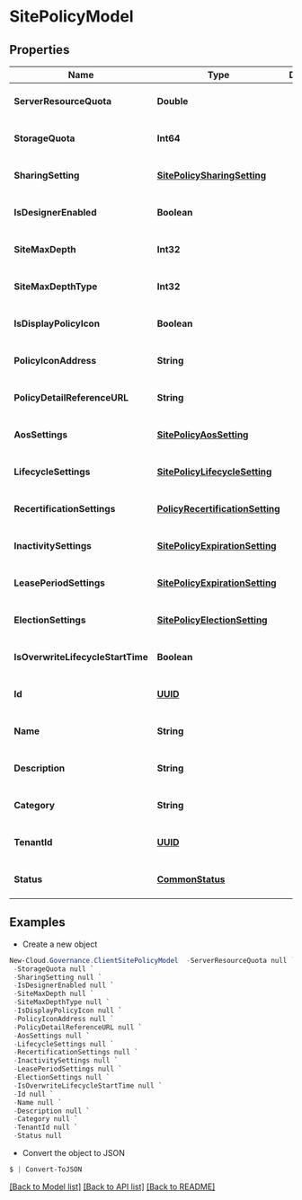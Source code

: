 # SitePolicyModel
## Properties

Name | Type | Description | Notes
------------ | ------------- | ------------- | -------------
**ServerResourceQuota** | **Double** |  | [optional] [default to null]
**StorageQuota** | **Int64** |  | [optional] [default to null]
**SharingSetting** | [**SitePolicySharingSetting**](SitePolicySharingSetting.md) |  | [optional] [default to null]
**IsDesignerEnabled** | **Boolean** |  | [optional] [default to null]
**SiteMaxDepth** | **Int32** |  | [optional] [default to null]
**SiteMaxDepthType** | **Int32** |  | [optional] [default to null]
**IsDisplayPolicyIcon** | **Boolean** |  | [optional] [default to null]
**PolicyIconAddress** | **String** |  | [optional] [default to null]
**PolicyDetailReferenceURL** | **String** |  | [optional] [default to null]
**AosSettings** | [**SitePolicyAosSetting**](SitePolicyAosSetting.md) |  | [optional] [default to null]
**LifecycleSettings** | [**SitePolicyLifecycleSetting**](SitePolicyLifecycleSetting.md) |  | [optional] [default to null]
**RecertificationSettings** | [**PolicyRecertificationSetting**](PolicyRecertificationSetting.md) |  | [optional] [default to null]
**InactivitySettings** | [**SitePolicyExpirationSetting**](SitePolicyExpirationSetting.md) |  | [optional] [default to null]
**LeasePeriodSettings** | [**SitePolicyExpirationSetting**](SitePolicyExpirationSetting.md) |  | [optional] [default to null]
**ElectionSettings** | [**SitePolicyElectionSetting**](SitePolicyElectionSetting.md) |  | [optional] [default to null]
**IsOverwriteLifecycleStartTime** | **Boolean** |  | [optional] [default to null]
**Id** | [**UUID**](UUID.md) |  | [optional] [default to null]
**Name** | **String** |  | [optional] [default to null]
**Description** | **String** |  | [optional] [default to null]
**Category** | **String** |  | [optional] [default to null]
**TenantId** | [**UUID**](UUID.md) |  | [optional] [default to null]
**Status** | [**CommonStatus**](CommonStatus.md) |  | [optional] [default to null]

## Examples

- Create a new object
```powershell
New-Cloud.Governance.ClientSitePolicyModel  -ServerResourceQuota null `
 -StorageQuota null `
 -SharingSetting null `
 -IsDesignerEnabled null `
 -SiteMaxDepth null `
 -SiteMaxDepthType null `
 -IsDisplayPolicyIcon null `
 -PolicyIconAddress null `
 -PolicyDetailReferenceURL null `
 -AosSettings null `
 -LifecycleSettings null `
 -RecertificationSettings null `
 -InactivitySettings null `
 -LeasePeriodSettings null `
 -ElectionSettings null `
 -IsOverwriteLifecycleStartTime null `
 -Id null `
 -Name null `
 -Description null `
 -Category null `
 -TenantId null `
 -Status null
```

- Convert the object to JSON
```powershell
$ | Convert-ToJSON
```


[[Back to Model list]](../README.md#documentation-for-models) [[Back to API list]](../README.md#documentation-for-api-endpoints) [[Back to README]](../README.md)

